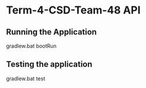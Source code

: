 # Term-4-CSD-Team-48 API

## Running the Application

gradlew.bat bootRun

## Testing the application

gradlew.bat test
